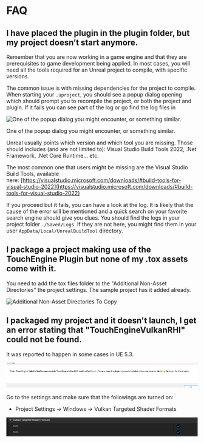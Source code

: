 # FAQ

## I have placed the plugin in the plugin folder, but my project doesn’t start anymore.

Remember that you are now working in a game engine and that they are prerequisites to game development being applied. In most cases, you will need all the tools required for an Unreal project to compile, with specific versions.

The common issue is with missing dependencies for the project to compile. When starting your `.uproject`, you should see a popup dialog opening which should prompt you to recompile the project, or both the project and plugin. If it fails you can see part of the log or go find the log files in 

![One of the popup dialog you might encounter, or something similar.](assets/FAQ/rebuild_dialog.png)

One of the popup dialog you might encounter, or something similar.

Unreal usually points which version and which tool you are missing. Those should includes (and are not limited to): Visual Studio Build Tools 2022, .Net Framework, .Net Core Runtime... etc.

The most common one that users might be missing are the Visual Studio Build Tools, available here: [https://visualstudio.microsoft.com/downloads/#build-tools-for-visual-studio-2022](https://visualstudio.microsoft.com/downloads/#build-tools-for-visual-studio-2022)

If you proceed but it fails, you can have a look at the log. It is likely that the cause of the error will be mentioned and a quick search on your favorite search engine should give you clues. You should find the logs in your project folder `./Saved/Logs`. If they are not here, you might find them in your user `AppData/Local/UnrealBuildTool` directory.

## I package a project making use of the TouchEngine Plugin but none of my .tox assets come with it.

You need to add the tox files folder to the "Additional Non-Asset Directories" the project settings. The sample project has it added already.

![Additional Non-Asset Directories To Copy](assets/FAQ/additional_non_assets_dir.png?raw=true "Additional Non-Asset Directories To Copy")

## I packaged my project and it doesn't launch, I get an error stating that "TouchEngineVulkanRHI" could not be found.

It was reported to happen in some cases in UE 5.3.

![TouchEngineVulkanRHI Could not be found.](assets/FAQ/TouchEngineVulkanRHI_could_not_be_found.png?raw=true "TouchEngineVulkanRHI Could not be found.")

Go to the settings and make sure that the followings are turned on:
- Project Settings → Windows → Vulkan Targeted Shader Formats

![Vulkan Shader format settings.](assets/FAQ/TouchEngineVulkanRHI_could_not_be_found_settings.png?raw=true "Vulkan Shader format settings.")
